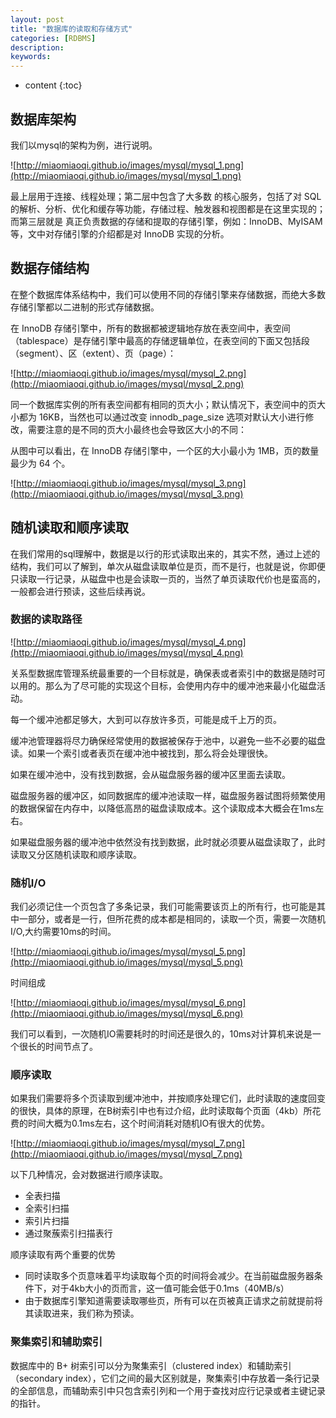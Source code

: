 ```yaml
---
layout: post
title: "数据库的读取和存储方式"
categories: [RDBMS]
description:
keywords:
---
```


* content
{:toc}
## 数据库架构

我们以mysql的架构为例，进行说明。

![http://miaomiaoqi.github.io/images/mysql/mysql_1.png](http://miaomiaoqi.github.io/images/mysql/mysql_1.png)

最上层用于连接、线程处理；第二层中包含了大多数 的核心服务，包括了对 SQL 的解析、分析、优化和缓存等功能，存储过程、触发器和视图都是在这里实现的；而第三层就是 真正负责数据的存储和提取的存储引擎，例如：InnoDB、MyISAM等，文中对存储引擎的介绍都是对 InnoDB 实现的分析。 

## 数据存储结构

在整个数据库体系结构中，我们可以使用不同的存储引擎来存储数据，而绝大多数存储引擎都以二进制的形式存储数据。

在 InnoDB 存储引擎中，所有的数据都被逻辑地存放在表空间中，表空间（tablespace）是存储引擎中最高的存储逻辑单位，在表空间的下面又包括段（segment）、区（extent）、页（page）：

![http://miaomiaoqi.github.io/images/mysql/mysql_2.png](http://miaomiaoqi.github.io/images/mysql/mysql_2.png)

同一个数据库实例的所有表空间都有相同的页大小；默认情况下，表空间中的页大小都为 16KB，当然也可以通过改变 innodb_page_size 选项对默认大小进行修改，需要注意的是不同的页大小最终也会导致区大小的不同：

从图中可以看出，在 InnoDB 存储引擎中，一个区的大小最小为 1MB，页的数量最少为 64 个。

![http://miaomiaoqi.github.io/images/mysql/mysql_3.png](http://miaomiaoqi.github.io/images/mysql/mysql_3.png)

## 随机读取和顺序读取

在我们常用的sql理解中，数据是以行的形式读取出来的，其实不然，通过上述的结构，我们可以了解到，单次从磁盘读取单位是页，而不是行，也就是说，你即便只读取一行记录，从磁盘中也是会读取一页的，当然了单页读取代价也是蛮高的，一般都会进行预读，这些后续再说。

### 数据的读取路径

![http://miaomiaoqi.github.io/images/mysql/mysql_4.png](http://miaomiaoqi.github.io/images/mysql/mysql_4.png)

关系型数据库管理系统最重要的一个目标就是，确保表或者索引中的数据是随时可以用的。那么为了尽可能的实现这个目标，会使用内存中的缓冲池来最小化磁盘活动。

每一个缓冲池都足够大，大到可以存放许多页，可能是成千上万的页。

缓冲池管理器将尽力确保经常使用的数据被保存于池中，以避免一些不必要的磁盘读。如果一个索引或者表页在缓冲池中被找到，那么将会处理很快。

如果在缓冲池中，没有找到数据，会从磁盘服务器的缓冲区里面去读取。

磁盘服务器的缓冲区，如同数据库的缓冲池读取一样，磁盘服务器试图将频繁使用的数据保留在内存中，以降低高昂的磁盘读取成本。这个读取成本大概会在1ms左右。

如果磁盘服务器的缓冲池中依然没有找到数据，此时就必须要从磁盘读取了，此时读取又分区随机读取和顺序读取。

### 随机I/O

我们必须记住一个页包含了多条记录，我们可能需要该页上的所有行，也可能是其中一部分，或者是一行，但所花费的成本都是相同的，读取一个页，需要一次随机I/O,大约需要10ms的时间。

![http://miaomiaoqi.github.io/images/mysql/mysql_5.png](http://miaomiaoqi.github.io/images/mysql/mysql_5.png)

时间组成

![http://miaomiaoqi.github.io/images/mysql/mysql_6.png](http://miaomiaoqi.github.io/images/mysql/mysql_6.png)

我们可以看到，一次随机IO需要耗时的时间还是很久的，10ms对计算机来说是一个很长的时间节点了。

### 顺序读取

如果我们需要将多个页读取到缓冲池中，并按顺序处理它们，此时读取的速度回变的很快，具体的原理，在B树索引中也有过介绍，此时读取每个页面（4kb）所花费的时间大概为0.1ms左右，这个时间消耗对随机IO有很大的优势。

![http://miaomiaoqi.github.io/images/mysql/mysql_7.png](http://miaomiaoqi.github.io/images/mysql/mysql_7.png)

以下几种情况，会对数据进行顺序读取。

* 全表扫描
* 全索引扫描
* 索引片扫描
* 通过聚蔟索引扫描表行

顺序读取有两个重要的优势

* 同时读取多个页意味着平均读取每个页的时间将会减少。在当前磁盘服务器条件下，对于4kb大小的页而言，这一值可能会低于0.1ms（40MB/s）
* 由于数据库引擎知道需要读取哪些页，所有可以在页被真正请求之前就提前将其读取进来，我们称为预读。

### 聚集索引和辅助索引

数据库中的 B+ 树索引可以分为聚集索引（clustered index）和辅助索引（secondary index），它们之间的最大区别就是，聚集索引中存放着一条行记录的全部信息，而辅助索引中只包含索引列和一个用于查找对应行记录或者主键记录的指针。